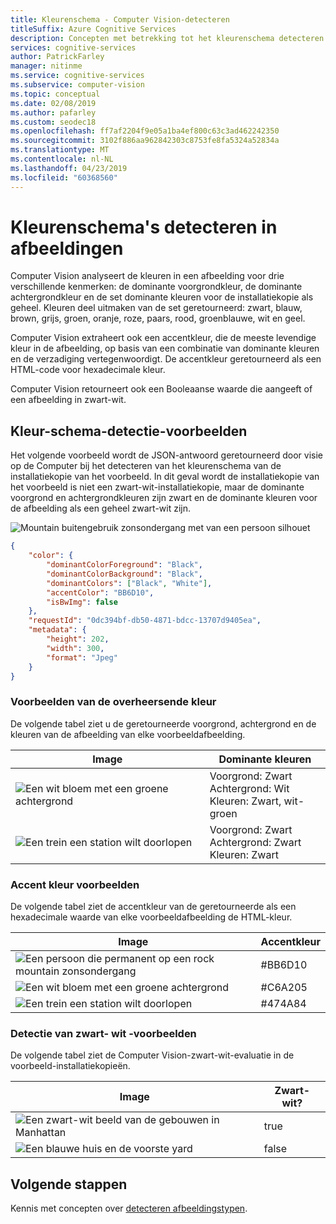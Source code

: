 ```yaml
---
title: Kleurenschema - Computer Vision-detecteren
titleSuffix: Azure Cognitive Services
description: Concepten met betrekking tot het kleurenschema detecteren in afbeeldingen met behulp van de Computer Vision-API.
services: cognitive-services
author: PatrickFarley
manager: nitinme
ms.service: cognitive-services
ms.subservice: computer-vision
ms.topic: conceptual
ms.date: 02/08/2019
ms.author: pafarley
ms.custom: seodec18
ms.openlocfilehash: ff7af2204f9e05a1ba4ef800c63c3ad462242350
ms.sourcegitcommit: 3102f886aa962842303c8753fe8fa5324a52834a
ms.translationtype: MT
ms.contentlocale: nl-NL
ms.lasthandoff: 04/23/2019
ms.locfileid: "60368560"
---
```

# <a name="detect-color-schemes-in-images"></a>Kleurenschema's detecteren in afbeeldingen

Computer Vision analyseert de kleuren in een afbeelding voor drie verschillende kenmerken: de dominante voorgrondkleur, de dominante achtergrondkleur en de set dominante kleuren voor de installatiekopie als geheel. Kleuren deel uitmaken van de set geretourneerd: zwart, blauw, brown, grijs, groen, oranje, roze, paars, rood, groenblauwe, wit en geel. 

Computer Vision extraheert ook een accentkleur, die de meeste levendige kleur in de afbeelding, op basis van een combinatie van dominante kleuren en de verzadiging vertegenwoordigt. De accentkleur geretourneerd als een HTML-code voor hexadecimale kleur. 

Computer Vision retourneert ook een Booleaanse waarde die aangeeft of een afbeelding in zwart-wit.

## <a name="color-scheme-detection-examples"></a>Kleur-schema-detectie-voorbeelden

Het volgende voorbeeld wordt de JSON-antwoord geretourneerd door visie op de Computer bij het detecteren van het kleurenschema van de installatiekopie van het voorbeeld. In dit geval wordt de installatiekopie van het voorbeeld is niet een zwart-wit-installatiekopie, maar de dominante voorgrond en achtergrondkleuren zijn zwart en de dominante kleuren voor de afbeelding als een geheel zwart-wit zijn.

![Mountain buitengebruik zonsondergang met van een persoon silhouet](./Images/mountain_vista.png)

```json
{
    "color": {
        "dominantColorForeground": "Black",
        "dominantColorBackground": "Black",
        "dominantColors": ["Black", "White"],
        "accentColor": "BB6D10",
        "isBwImg": false
    },
    "requestId": "0dc394bf-db50-4871-bdcc-13707d9405ea",
    "metadata": {
        "height": 202,
        "width": 300,
        "format": "Jpeg"
    }
}
```

### <a name="dominant-color-examples"></a>Voorbeelden van de overheersende kleur

De volgende tabel ziet u de geretourneerde voorgrond, achtergrond en de kleuren van de afbeelding van elke voorbeeldafbeelding.

| Image | Dominante kleuren |
|-------|-----------------|
|![Een wit bloem met een groene achtergrond](./Images/flower.png)| Voorgrond: Zwart<br/>Achtergrond: Wit<br/>Kleuren: Zwart, wit-groen|
![Een trein een station wilt doorlopen](./Images/train_station.png) | Voorgrond: Zwart<br/>Achtergrond: Zwart<br/>Kleuren: Zwart |

### <a name="accent-color-examples"></a>Accent kleur voorbeelden

 De volgende tabel ziet de accentkleur van de geretourneerde als een hexadecimale waarde van elke voorbeeldafbeelding de HTML-kleur.

| Image | Accentkleur |
|-------|--------------|
|![Een persoon die permanent op een rock mountain zonsondergang](./Images/mountain_vista.png) | #BB6D10 |
|![Een wit bloem met een groene achtergrond](./Images/flower.png) | #C6A205 |
|![Een trein een station wilt doorlopen](./Images/train_station.png) | #474A84 |

### <a name="black--white-detection-examples"></a>Detectie van zwart- wit -voorbeelden

De volgende tabel ziet de Computer Vision-zwart-wit-evaluatie in de voorbeeld-installatiekopieën.

| Image | Zwart- wit? |
|-------|----------------|
|![Een zwart-wit beeld van de gebouwen in Manhattan](./Images/bw_buildings.png) | true |
|![Een blauwe huis en de voorste yard](./Images/house_yard.png) | false |

## <a name="next-steps"></a>Volgende stappen

Kennis met concepten over [detecteren afbeeldingstypen](concept-detecting-image-types.md).
